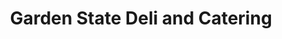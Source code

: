 ---
title: "Garden State Deli and Catering"
url: /sayreville/garden-state-deli-and-catering/
shop: deli
---